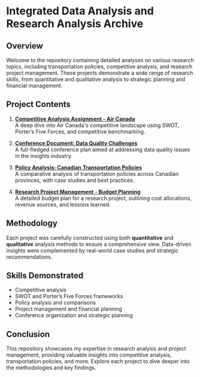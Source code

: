 # Integrated Data Analysis and Research Analysis Archive

## Overview
Welcome to the repository containing detailed analyses on various research topics, including transportation policies, competitive analysis, and research project management. These projects demonstrate a wide range of research skills, from quantitative and qualitative analysis to strategic planning and financial management.

## Project Contents
1. **[Competitive Analysis Assignment - Air Canada](./Competitive-Analysis-Assignment/README.md)**  
   A deep dive into Air Canada's competitive landscape using SWOT, Porter’s Five Forces, and competitive benchmarking.

2. **[Conference Document: Data Quality Challenges](./Conference-Document/README.md)**  
   A full-fledged conference plan aimed at addressing data quality issues in the insights industry.

3. **[Policy Analysis: Canadian Transportation Policies](./Policy-Analysis/README.md)**  
   A comparative analysis of transportation policies across Canadian provinces, with case studies and best practices.

4. **[Research Project Management - Budget Planning](./Budget-Planning/README.md)**  
   A detailed budget plan for a research project, outlining cost allocations, revenue sources, and lessons learned.

## Methodology
Each project was carefully constructed using both **quantitative** and **qualitative** analysis methods to ensure a comprehensive view. Data-driven insights were complemented by real-world case studies and strategic recommendations.

## Skills Demonstrated
- Competitive analysis
- SWOT and Porter’s Five Forces frameworks
- Policy analysis and comparisons
- Project management and financial planning
- Conference organization and strategic planning

## Conclusion
This repository showcases my expertise in research analysis and project management, providing valuable insights into competitive analysis, transportation policies, and more. Explore each project to dive deeper into the methodologies and key findings.
